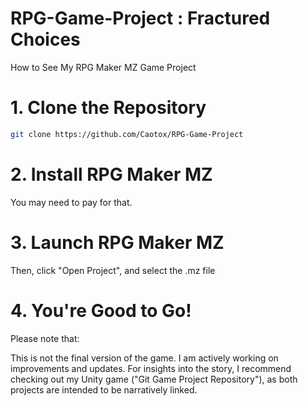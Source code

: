 # RPG-Game-Project : Fractured Choices

How to See My RPG Maker MZ Game Project

# 1. Clone the Repository
```bash
git clone https://github.com/Caotox/RPG-Game-Project
```
# 2. Install RPG Maker MZ
You may need to pay for that.

# 3. Launch RPG Maker MZ
Then, click "Open Project", and select the .mz file

# 4. You're Good to Go! 
Please note that:

This is not the final version of the game.
I am actively working on improvements and updates.
For insights into the story, I recommend checking out my Unity game ("Git Game Project Repository"), as both projects are intended to be narratively linked.
